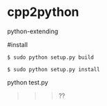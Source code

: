 # cpp2python
python-extending


#install

`$ sudo python setup.py build`

`$ sudo python setup.py install`

python test.py

>>> ??
